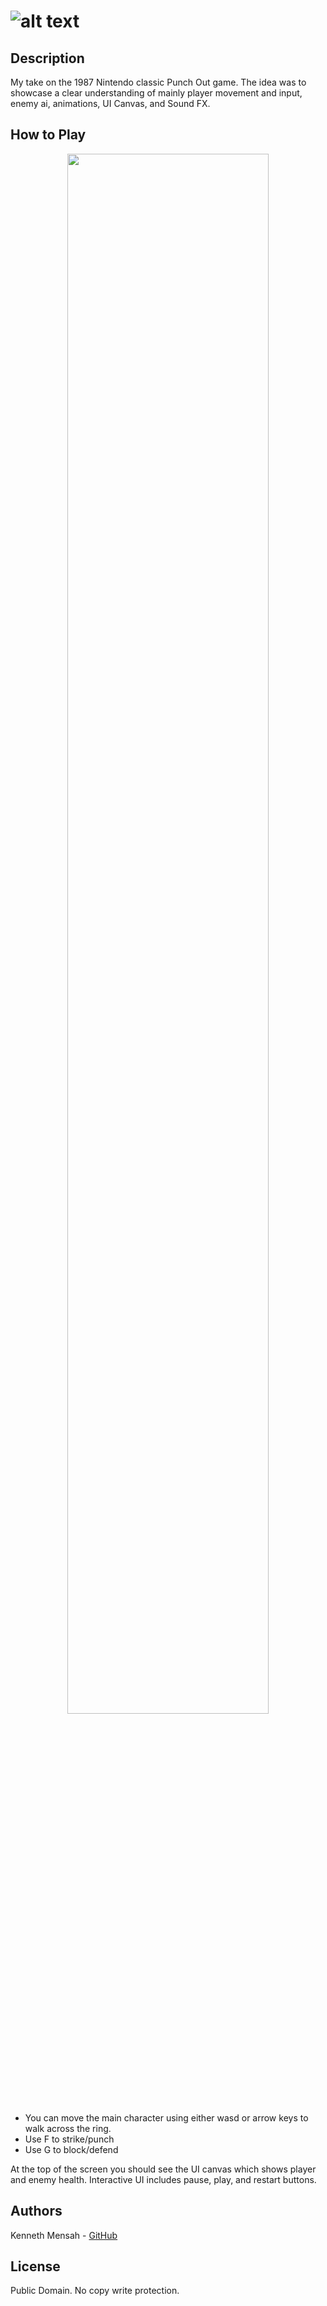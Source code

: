 # ![alt text](https://www.mobygames.com/images/covers/l/207204-mike-tyson-s-punch-out-nes-front-cover.png)

## Description
My take on the 1987 Nintendo classic Punch Out game. The idea was to showcase a clear understanding of mainly player movement and input, enemy ai, animations, UI Canvas, and Sound FX.



## How to Play

<p align="center">
<img src="https://i.gifer.com/ZQ6A.gif" width="80%"></p>

- You can move the  main character using either wasd or arrow keys to walk across the ring.
- Use F to strike/punch
- Use G to block/defend

At the top of the screen you should see the UI canvas which shows player and enemy health. Interactive UI includes pause, play, and restart buttons.

## Authors
 Kenneth Mensah - [GitHub](https://github.com/Ken-Mens)
 
## License
Public Domain. No copy write protection.
